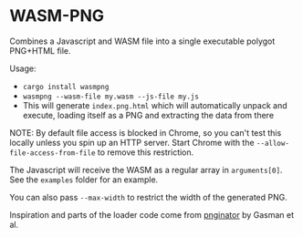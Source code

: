 # WASM-PNG

Combines a Javascript and WASM file into a single executable polygot PNG+HTML file.

Usage:
* `cargo install wasmpng`
* `wasmpng --wasm-file my.wasm --js-file my.js`
* This will generate `index.png.html` which will automatically unpack and execute, loading itself as a PNG and extracting the data from there

NOTE: By default file access is blocked in Chrome, so you can't test this locally unless you spin up an HTTP server. Start Chrome with the `--allow-file-access-from-file` to remove this restriction.

The Javascript will receive the WASM as a regular array in `arguments[0]`. See the `examples` folder for an example.

You can also pass `--max-width` to restrict the width of the generated PNG.

Inspiration and parts of the loader code come from [pnginator](https://gist.github.com/gasman/2560551) by Gasman et al.